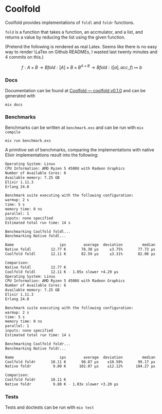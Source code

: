 # Coolfold

Coolfold provides implementations of `foldl` and `foldr` functions.

`fold` is a function that takes a function, an accmulator, and a list, and returns a value by reducing the list using the given function.

(Pretend the following is rendered as real Latex. Seems like there is no easy way to render \LaTex on Github READMEs, I wasted last twenty minutes and 4 commits on this.)

```math
f: A \times B \rightarrow B
fold: [A] \times B \times B^{A \times B} \rightarrow B
fold: ([a], acc, f) \mapsto b
```

### Docs

Documentation can be found at [Coolfold — coolfold v0.1.0](https://coding-challenge-delta.vercel.app/Coolfold.html#summary) and can be generated with

`mix docs`

### Benchmarks

Benchmarks can be written at `benchmark.exs` and can be run with
`mix compile`

`mix run benchmark.exs`

A primitive set of benchmarks, comparing the implementations with native Elixir implementations result into the following:

``` sh
Operating System: Linux
CPU Information: AMD Ryzen 5 4500U with Radeon Graphics
Number of Available Cores: 6
Available memory: 7.25 GB
Elixir 1.11.3
Erlang 24.0

Benchmark suite executing with the following configuration:
warmup: 2 s
time: 5 s
memory time: 0 ns
parallel: 1
inputs: none specified
Estimated total run time: 14 s

Benchmarking Coolfold foldl...
Benchmarking Native foldl...

Name                     ips        average  deviation         median         99th %
Native foldl         12.77 K       78.30 μs     ±3.75%       77.73 μs       90.93 μs
Coolfold foldl       12.11 K       82.59 μs     ±3.31%       82.06 μs       93.38 μs

Comparison:
Native foldl         12.77 K
Coolfold foldl       12.11 K - 1.05x slower +4.29 μs
Operating System: Linux
CPU Information: AMD Ryzen 5 4500U with Radeon Graphics
Number of Available Cores: 6
Available memory: 7.25 GB
Elixir 1.11.3
Erlang 24.0

Benchmark suite executing with the following configuration:
warmup: 2 s
time: 5 s
memory time: 0 ns
parallel: 1
inputs: none specified
Estimated total run time: 14 s

Benchmarking Coolfold foldr...
Benchmarking Native foldr...

Name                     ips        average  deviation         median         99th %
Coolfold foldr       10.11 K       98.87 μs    ±10.50%       99.17 μs      137.41 μs
Native foldr          9.80 K      102.07 μs    ±12.12%      104.27 μs      150.52 μs

Comparison:
Coolfold foldr       10.11 K
Native foldr          9.80 K - 1.03x slower +3.20 μs
```



### Tests

Tests and doctests can be run with
`mix test`

